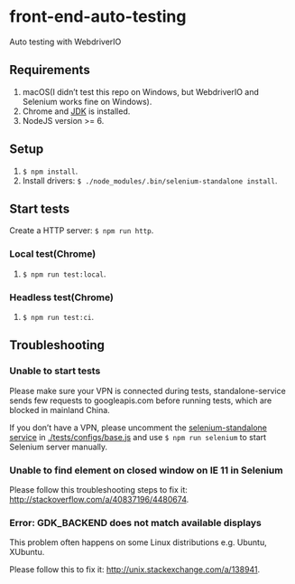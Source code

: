 # front-end-auto-testing

Auto testing with WebdriverIO

## Requirements

1. macOS(I didn’t test this repo on Windows, but WebdriverIO and Selenium works fine on Windows).
1. Chrome and [JDK](http://www.oracle.com/technetwork/java/javase/downloads/index.html) is installed.
1. NodeJS version >= 6.

## Setup

1. `$ npm install`.
1. Install drivers: `$ ./node_modules/.bin/selenium-standalone install`.

## Start tests

Create a HTTP server: `$ npm run http`.

### Local test(Chrome)

1. `$ npm run test:local`.

### Headless test(Chrome)

1. `$ npm run test:ci`.

## Troubleshooting

### Unable to start tests

Please make sure your VPN is connected during tests, standalone-service sends few requests to googleapis.com before running tests, which are blocked in mainland China.

If you don’t have a VPN, please uncomment the [selenium-standalone service](http://webdriver.io/guide/services/selenium-standalone.html#Configuration) in [./tests/configs/base.js](./tests/configs/base.js) and use `$ npm run selenium` to start Selenium server manually.

### Unable to find element on closed window on IE 11 in Selenium

Please follow this troubleshooting steps to fix it: http://stackoverflow.com/a/40837196/4480674.

### Error: GDK_BACKEND does not match available displays

This problem often happens on some Linux distributions e.g. Ubuntu, XUbuntu.

Please follow this to fix it: http://unix.stackexchange.com/a/138941.
